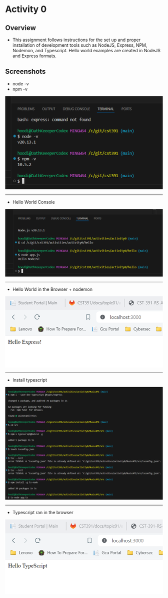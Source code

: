 # Activity 0

## Overview
- This assignment follows instructions for the set up and proper installation of development tools such as NodeJS, Express, NPM, Nodemon, and Typescript. Hello world examples are created in NodeJS and Express formats.

## Screenshots
- node -v
- npm -v

![node / npm -v screenshot](https://github.com/AntowanG-tech/cst391/blob/main/activities/activity0/a0%20screenshots/A0%20install%20verify%20.png "version verification commands")

---

- Hello World Console

![hello world console screenshot](https://github.com/AntowanG-tech/cst391/blob/main/activities/activity0/a0%20screenshots/A0%20hello%20world%20.png "hello world in the conosole")

---

- Hello World in the Browser + nodemon

![hello world browser screenshot](https://github.com/AntowanG-tech/cst391/blob/main/activities/activity0/a0%20screenshots/A0%20nodemon%20hello%20express%20port%203000.png "hello world in the browser")

---

- Install typescript

![install typescript screenshot](https://github.com/AntowanG-tech/cst391/blob/main/activities/activity0/a0%20screenshots/A0%20install%20typescript%20run.png "installing typescript")

---

- Typescript ran in the browser

![hello world typescript screenshot](https://github.com/AntowanG-tech/cst391/blob/main/activities/activity0/a0%20screenshots/A0%20run%20typescript%20result.png "hello world with typescript")
